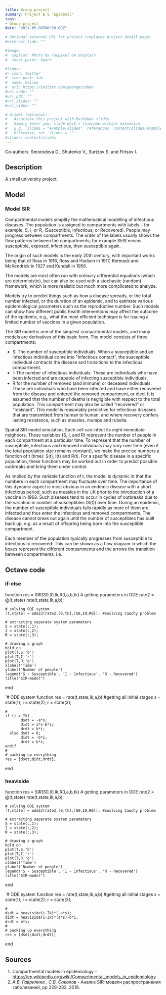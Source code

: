 ```yaml
---
title: Group project
summary: Priject № 5 "Epidemic"
tags:
- Group project
date: "2021-05-08T00:00:00Z"

# Optional external URL for project (replaces project detail page).
#external_link: ""

#image:
#  caption: Photo by rawpixel on Unsplash
#  focal_point: Smart

#links:
#- icon: twitter
#  icon_pack: fab
#  name: Follow
#  url: https://twitter.com/georgecushen
#url_code: ""
#url_pdf: ""
#url_slides: ""
#url_video: ""

# Slides (optional).
#   Associate this project with Markdown slides.
#   Simply enter your slide deck's filename without extension.
#   E.g. `slides = "example-slides"` references `content/slides/example-slides.md`.
#   Otherwise, set `slides = ""`.
#slides: content/slides
---
```


Co-authors: Smorodova D., Shutenko V., Surtzov S. and Firtsov I.

## Description

A small university project.

## Model

### Model SIR

Compartmental models simplify the mathematical modelling of infectious diseases. The population is assigned to compartments with labels – for example, S, I, or R, (Susceptible, Infectious, or Recovered). People may progress between compartments. The order of the labels usually shows the flow patterns between the compartments; for example SEIS means susceptible, exposed, infectious, then susceptible again.

The origin of such models is the early 20th century, with important works being that of Ross in 1916, Ross and Hudson in 1917, Kermack and McKendrick in 1927 and Kendall in 1956.

The models are most often run with ordinary differential equations (which are deterministic), but can also be used with a stochastic (random) framework, which is more realistic but much more complicated to analyze.

Models try to predict things such as how a disease spreads, or the total number infected, or the duration of an epidemic, and to estimate various epidemiological parameters such as the reproductive number. Such models can show how different public health interventions may affect the outcome of the epidemic, e.g., what the most efficient technique is for issuing a limited number of vaccines in a given population.

The SIR model is one of the simplest compartmental models, and many models are derivatives of this basic form. The model consists of three compartments:

- S: The number of susceptible individuals. When a susceptible and an infectious individual come into "infectious contact", the susceptible individual contracts the disease and transitions to the infectious compartment.
- I: The number of infectious individuals. These are individuals who have been infected and are capable of infecting susceptible individuals.
- R for the number of removed (and immune) or deceased individuals. These are individuals who have been infected and have either recovered from the disease and entered the removed compartment, or died. It is assumed that the number of deaths is negligible with respect to the total population. This compartment may also be called "recovered" or "resistant".
This model is reasonably predictive for infectious diseases that are transmitted from human to human, and where recovery confers lasting resistance, such as measles, mumps and rubella.

Spatial SIR model simulation. Each cell can infect its eight immediate neighbors.
These variables (S, I, and R) represent the number of people in each compartment at a particular time. To represent that the number of susceptible, infectious and removed individuals may vary over time (even if the total population size remains constant), we make the precise numbers a function of t (time): S(t), I(t) and R(t). For a specific disease in a specific population, these functions may be worked out in order to predict possible outbreaks and bring them under control.

As implied by the variable function of t, the model is dynamic in that the numbers in each compartment may fluctuate over time. The importance of this dynamic aspect is most obvious in an endemic disease with a short infectious period, such as measles in the UK prior to the introduction of a vaccine in 1968. Such diseases tend to occur in cycles of outbreaks due to the variation in number of susceptibles (S(t)) over time. During an epidemic, the number of susceptible individuals falls rapidly as more of them are infected and thus enter the infectious and removed compartments. The disease cannot break out again until the number of susceptibles has built back up, e.g. as a result of offspring being born into the susceptible compartment.

Each member of the population typically progresses from susceptible to infectious to recovered. This can be shown as a flow diagram in which the boxes represent the different compartments and the arrows the transition between compartments, i.e.

## Octave code

### if-else

>>
function res = SIR(S0,I0,Ik,R0,a,b,tk)
    # getting parameters in ODE
    rate2 = @(t,state) rate(t,state,Ik,a,b);
    
    # solving ODE system
    [T,state] = ode23(rate2,[0,tk],[S0,I0,R0]); #soulving Cauchy problem

    # extracting separate system parameters
    S = state(:,1);
    I = state(:,2);
    R = state(:,3);

    # drawing a graph
    hold on
    plot(T,S,'b')
    plot(T,I,'r')
    plot(T,R,'g')
    xlabel('Time')
    ylabel('Number of people')
    legend('S - Susceptible', 'I - Infectious', 'R - Recovered')
    title("SIR-model")
end

 `# ODE system
function res = rate(t,state,Ik,a,b)
    #getting all initial stages
    s = state(1);
    i = state(2);
    r = state(3);
    
    # 
    if (i > Ik)
           dsdt = -a*s;
           didt = a*s-b*i;
           drdt = b*i;
      else dsdt = 0;
           didt = -b*i;
           drdt = b*i;
    endif
    #
    # packing up everything
    res = [dsdt;didt;drdt];
end
>>

### heaviside

>>
function res = SIR(S0,I0,Ik,R0,a,b,tk)
    # getting parameters in ODE
    rate2 = @(t,state) rate(t,state,Ik,a,b);
    
    # solving ODE system
    [T,state] = ode23(rate2,[0,tk],[S0,I0,R0]); #soulving Cauchy problem

    # extracting separate system parameters
    S = state(:,1);
    I = state(:,2);
    R = state(:,3);

    # drawing a graph
    hold on
    plot(T,S,'b')
    plot(T,I,'r')
    plot(T,R,'g')
    xlabel('Time')
    ylabel('Number of people')
    legend('S - Susceptible', 'I - Infectious', 'R - Recovered')
    title("SIR-model")
end

 `# ODE system
function res = rate(t,state,Ik,a,b)
    #getting all initial stages
    s = state(1);
    i = state(2);
    r = state(3);
    
    # 
    dsdt = heaviside(i-Ik)*(-a*s);
    didt = heaviside(i-Ik)*(a*s)-b*i;
    drdt = b*i;
    #
    # packing up everything
    res = [dsdt;didt;drdt];
end
>>

## Sources

1. Compartmental models in epidemiology - https://en.wikipedia.org/wiki/Compartmental_models_in_epidemiology
2. *А.В. Гаврилина , С.В. Соколов* - Анализ SIR-модели распространения заболеваний, pp 229-232, 2018.
